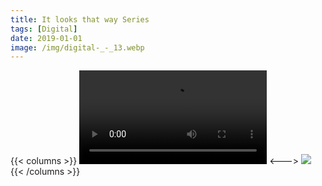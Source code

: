 ```yaml
---
title: It looks that way Series
tags: [Digital]
date: 2019-01-01
image: /img/digital-_-_13.webp
---
```

{{< columns >}}
![Glitch - 12 of 54.mov](/img/Glitch_-_12_of_54.mov)
<--->
![](/img/digital-_-_10.webp)
{{< /columns >}}